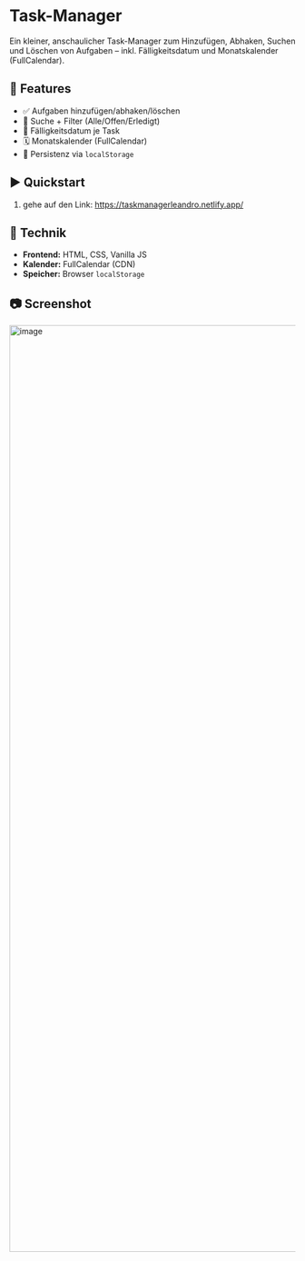 # Task-Manager

Ein kleiner, anschaulicher Task-Manager zum Hinzufügen, Abhaken, Suchen und Löschen von Aufgaben – inkl. Fälligkeitsdatum und Monatskalender (FullCalendar).

## 🚀 Features
- ✅ Aufgaben hinzufügen/abhaken/löschen
- 🔎 Suche + Filter (Alle/Offen/Erledigt)
- 📅 Fälligkeitsdatum je Task
- 🗓️ Monatskalender (FullCalendar)
- 💾 Persistenz via `localStorage`

## ▶️ Quickstart 
1. gehe auf den Link: https://taskmanagerleandro.netlify.app/

## 🧩 Technik
- **Frontend:** HTML, CSS, Vanilla JS  
- **Kalender:** FullCalendar (CDN)  
- **Speicher:** Browser `localStorage`

## 📷 Screenshot
<img width="1306" height="1632" alt="image" src="https://github.com/user-attachments/assets/46306728-74ea-45a4-b739-a35f24330d3b" />

